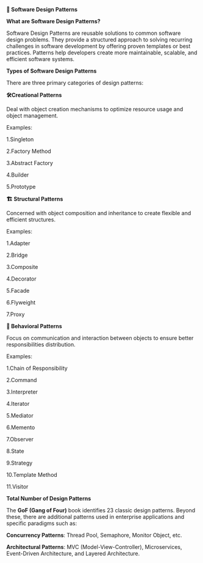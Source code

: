 **🧩 Software Design Patterns**

**What are Software Design Patterns?**

Software Design Patterns are reusable solutions to common software design problems. They provide a structured approach to solving recurring challenges in software development by offering proven templates or best practices. Patterns help developers create more maintainable, scalable, and efficient software systems.

**Types of Software Design Patterns**

There are three primary categories of design patterns:

**🛠️Creational Patterns**

Deal with object creation mechanisms to optimize resource usage and object management.

Examples:

1.Singleton

2.Factory Method

3.Abstract Factory

4.Builder

5.Prototype

**🏗️ Structural Patterns**

Concerned with object composition and inheritance to create flexible and efficient structures.

Examples:

1.Adapter

2.Bridge

3.Composite

4.Decorator

5.Facade

6.Flyweight

7.Proxy


**🧠 Behavioral Patterns**

Focus on communication and interaction between objects to ensure better responsibilities distribution.

Examples:

1.Chain of Responsibility

2.Command

3.Interpreter

4.Iterator

5.Mediator

6.Memento

7.Observer

8.State

9.Strategy

10.Template Method

11.Visitor


**Total Number of Design Patterns**

The **GoF (Gang of Four)** book identifies 23 classic design patterns. Beyond these, there are additional patterns used in enterprise applications and specific paradigms such as:

**Concurrency Patterns**: Thread Pool, Semaphore, Monitor Object, etc.

**Architectural Patterns**: MVC (Model-View-Controller), Microservices, Event-Driven Architecture, and Layered Architecture.
